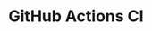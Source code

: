 # GitHub Actions CI


























































































































































































































































































































































































































































































































































































